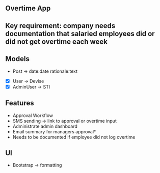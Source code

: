 ## Overtime App

## Key requirement: company needs documentation that salaried employees did or did not get overtime each week

## Models
- Post -> date:date rationale:text
- [x] User -> Devise
- [x] AdminUser -> STI

## Features
- Approval Workflow
- SMS sending -> link to approval or overtime input
- Administrate admin dashboard
- Email summary for managers approval*
- Needs to be documented if employee did not log overtime

## UI
- Bootstrap -> formatting
